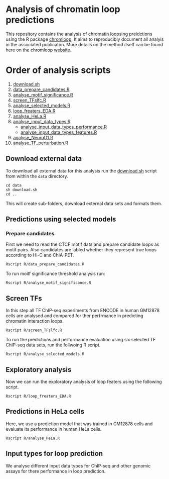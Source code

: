 # Analysis of chromatin loop predictions

This repository contains the analysis of chromatin loopsing preidctions using 
the R package [chromloop](https://github.com/ibn-salem/chromloop). 
It aims to reproducibly document all analyis in the associated publicaton. 
More details on the method itself can be found here on the chromloop 
[website](https://ibn-salem.github.io/chromloop/).


# Order of analysis scripts
1. [download.sh](download.sh)
1. [data_prepare_candidates.R](R/data_prepare_candidates.R)
1. [analyse_motif_significance.R](R/analyse_motif_significance.R)
1. [screen_TFslfc.R](R/screen_TFslfc.R)
1. [analyse_selected_models.R](R/analyse_selected_models.R)
1. [loop_freaters_EDA.R](R/loop_freaters_EDA.R)
1. [analyse_HeLa.R](R/analyse_HeLa.R)
1. [analyse_input_data_types.R](R/analyse_input_data_types.R)
    - [analyse_input_data_types_performance.R](R/analyse_input_data_performance_types.R)
    - [analyse_input_data_types_features.R](R/analyse_input_data_features.R)
1. [analyse_NeuroD1.R](R/analyse_NeuroD1.R)
1. [analyse_TF_perturbation.R](R/analyse_TF_perturbation.R)

## Download external data

To download all external data for this analysis run the [download.sh](download.sh) script
from within the `data` directory.
```
cd data
sh download.sh
cd ..
```
This will create sub-folders, download external data sets and formats them.

## Predictions using selected models

### Prepare candidates
First we need to read the CTCF motif data and prepare candidate loops as motif pairs. 
Also candidates are labled whether they represent true loops according to Hi-C and ChIA-PET.
```
Rscript R/data_prepare_candidates.R
```

To run moitf significance threshold analysis run:
```
Rscript R/analyse_motif_significance.R
```

## Screen TFs
In this step all TF ChIP-seq experiments from ENCODE in human GM12878 cells are analysed and compared for ther perfrmance in predicting chromatin interaction loops. 
```
Rscript R/screen_TFslfc.R
```

To run the predictions and performance evaluation using six selected TF ChIP-seq data sets, run the follwoing R script. 
```
Rscript R/analyse_selected_models.R
```

## Exploratory analysis
Now we can run the exploratory analysis of loop featers using the following script.
```
Rscript R/loop_freaters_EDA.R
```

## Predictions in HeLa cells
Here, we use a prediction model that was trained in GM12878 cells and evaluate its performance in human HeLa cells.
```
Rscript R/analyse_HeLa.R
```

## Input types for loop prediction
We analyse different input data types for ChIP-seq and other genomic assays for there performance in loop prediction.


